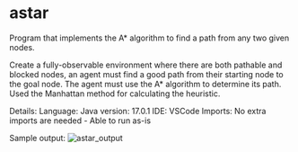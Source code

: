 # astar

Program that implements the A* algorithm to find a path from any two given nodes.

Create a fully-observable environment where there are both pathable and blocked nodes, an agent must find a good path 
from their starting node to the goal node. The agent must use the A* algorithm to determine its path. Used the Manhattan method for calculating the heuristic.

Details: Language: Java version: 17.0.1 IDE: VSCode Imports: No extra imports are needed - Able to run as-is

Sample output:
![astar_output](https://user-images.githubusercontent.com/87623211/180042475-0b144348-6df2-400f-b251-e67e5d1dc540.png)
